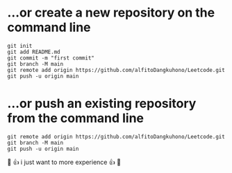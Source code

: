 # …or create a new repository on the command line
```
git init
git add README.md
git commit -m "first commit"
git branch -M main
git remote add origin https://github.com/alfitoDangkuhono/Leetcode.git
git push -u origin main
```
# …or push an existing repository from the command line
```
git remote add origin https://github.com/alfitoDangkuhono/Leetcode.git
git branch -M main
git push -u origin main 
```
:fox_face: :+1: i just want to more experience :+1: :fox_face:
